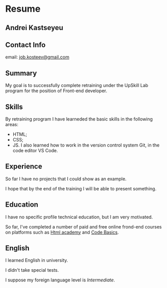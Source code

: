 # Resume

## Andrei Kastseyeu

## Contact Info

email: job.kosteev@gmail.com

## Summary

My goal is to successfully complete retraining under the UpSkill Lab program for the position of Front-end developer.

## Skills

By retraining program I have learneded the basic skills in the following areas:

- HTML;
- CSS;
- JS.
  I also learned how to work in the version control system Git, in the code editor VS Code.

## Experience

So far I have no projects that I could show as an example.

I hope that by the end of the training I will be able to present something.

## Education

I have no specific profile technical education, but I am very motivated.

So far, I've completed a number of paid and free online frond-end courses on platforms such as [Html academy](https://htmlacademy.ru) and [Code Basics](https://ru.code-basics.com).

## English

I learned English in university.

I didn't take special tests.

I suppose my foreign language level is _Intermediate_.
